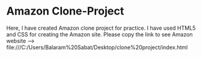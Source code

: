 # Amazon Clone-Project
Here, I have created Amazon clone project for practice.
I have used HTML5 and CSS for creating the Amazon site. 
Please copy the link to see Amazon website -->
file:///C:/Users/Balaram%20Sabat/Desktop/clone%20project/index.html

